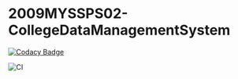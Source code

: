 # 2009MYSSPS02-CollegeDataManagementSystem

[![Codacy Badge](https://api.codacy.com/project/badge/Grade/8cd758b09b054b54b16c3110ebb9fd4a)](https://app.codacy.com/gh/99002782/2009MYSSPS02-CollegeDataManagementSystem?utm_source=github.com&utm_medium=referral&utm_content=99002782/2009MYSSPS02-CollegeDataManagementSystem&utm_campaign=Badge_Grade)


![CI](https://github.com/99002782/2009MYSSPS02_CollegeDataManagementSystem/workflows/CI/badge.svg)
